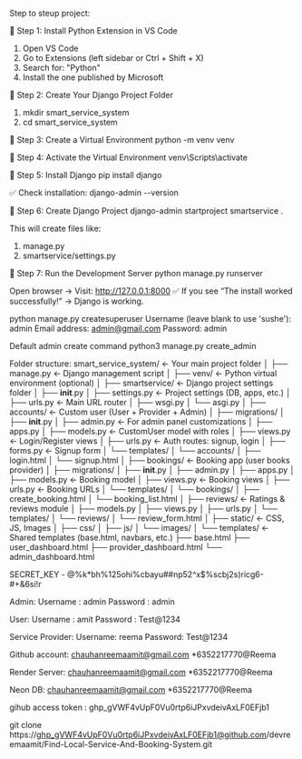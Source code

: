 Step to steup project:

🔹 Step 1: Install Python Extension in VS Code
1. Open VS Code
2. Go to Extensions (left sidebar or Ctrl + Shift + X)
3. Search for: "Python"
4. Install the one published by Microsoft

🔹 Step 2: Create Your Django Project Folder
1. mkdir smart_service_system
2. cd smart_service_system

🔹 Step 3: Create a Virtual Environment
python -m venv venv

🔹 Step 4: Activate the Virtual Environment
venv\Scripts\activate

🔹 Step 5: Install Django
pip install django

✅ Check installation:
django-admin --version

🔹 Step 6: Create Django Project
django-admin startproject smartservice .

This will create files like:
1. manage.py
2. smartservice/settings.py

🔹 Step 7: Run the Development Server
python manage.py runserver
	
Open browser → Visit: http://127.0.0.1:8000
✅ If you see “The install worked successfully!” → Django is working.

python manage.py createsuperuser
Username (leave blank to use 'sushe'): admin
Email address: admin@gmail.com
Password: admin

Default admin create command
python3 manage.py create_admin

Folder structure:
smart_service_system/           ← Your main project folder
│
├── manage.py                   ← Django management script
│
├── venv/                       ← Python virtual environment (optional)
│
├── smartservice/              ← Django project settings folder
│   ├── __init__.py
│   ├── settings.py             ← Project settings (DB, apps, etc.)
│   ├── urls.py                 ← Main URL router
│   ├── wsgi.py
│   └── asgi.py
│
├── accounts/                   ← Custom user (User + Provider + Admin)
│   ├── migrations/
│   ├── __init__.py
│   ├── admin.py                ← For admin panel customizations
│   ├── apps.py
│   ├── models.py               ← CustomUser model with roles
│   ├── views.py                ← Login/Register views
│   ├── urls.py                 ← Auth routes: signup, login
│   ├── forms.py                ← Signup form
│   └── templates/
│       └── accounts/
│           ├── login.html
│           └── signup.html
│
├── bookings/                   ← Booking app (user books provider)
│   ├── migrations/
│   ├── __init__.py
│   ├── admin.py
│   ├── apps.py
│   ├── models.py               ← Booking model
│   ├── views.py                ← Booking views
│   ├── urls.py                 ← Booking URLs
│   └── templates/
│       └── bookings/
│           ├── create_booking.html
│           └── booking_list.html
│
├── reviews/                    ← Ratings & reviews module
│   ├── models.py
│   ├── views.py
│   ├── urls.py
│   └── templates/
│       └── reviews/
│           └── review_form.html
│
├── static/                     ← CSS, JS, Images
│   ├── css/
│   ├── js/
│   └── images/
│
└── templates/                  ← Shared templates (base.html, navbars, etc.)
    ├── base.html
    ├── user_dashboard.html
    ├── provider_dashboard.html
    └── admin_dashboard.html


SECRET_KEY - @%k*bh%125ohi%cbayu##np52^x$%scbj2s)ricg6-#+&6si!r

Admin:
Username : admin
Password : admin

User:
Username : amit
Password : Test@1234

Service Provider:
Username: reema
Password: Test@1234	

Github account:
chauhanreemaamit@gmail.com
*6352217770@Reema

Render Server:
chauhanreemaamit@gmail.com
*6352217770@Reema

Neon DB:
chauhanreemaamit@gmail.com
*6352217770@Reema

gihub access token :  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

git clone https://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@github.com/devreemaamit/Find-Local-Service-And-Booking-System.git
